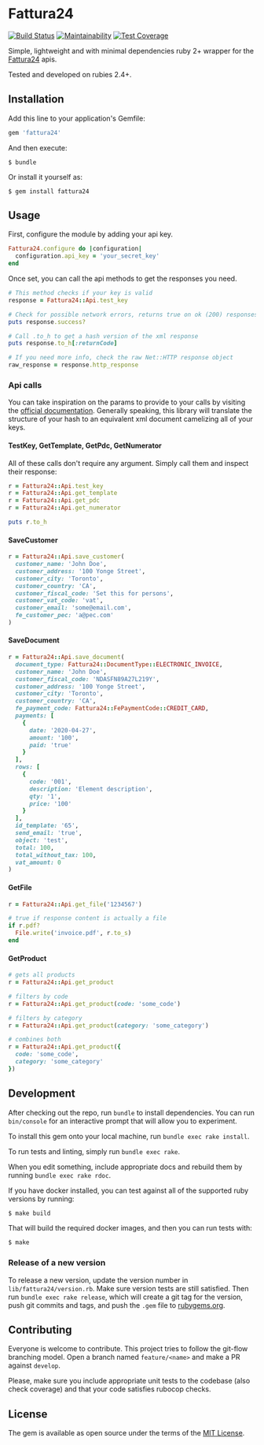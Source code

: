 # Fattura24

[![Build Status](https://travis-ci.org/snada/fattura24.svg?branch=master)](https://travis-ci.org/snada/fattura24)
[![Maintainability](https://api.codeclimate.com/v1/badges/8db0d6f2c8e567f09319/maintainability)](https://codeclimate.com/github/snada/fattura24/maintainability)
[![Test Coverage](https://api.codeclimate.com/v1/badges/8db0d6f2c8e567f09319/test_coverage)](https://codeclimate.com/github/snada/fattura24/test_coverage)

Simple, lightweight and with minimal dependencies ruby 2+ wrapper for the [Fattura24](https://www.fattura24.com/) apis.

Tested and developed on rubies 2.4+.

## Installation

Add this line to your application's Gemfile:

```ruby
gem 'fattura24'
```

And then execute:

    $ bundle

Or install it yourself as:

    $ gem install fattura24

## Usage

First, configure the module by adding your api key.

```ruby
Fattura24.configure do |configuration|
  configuration.api_key = 'your_secret_key'
end
```

Once set, you can call the api methods to get the responses you need.

```ruby
# This method checks if your key is valid
response = Fattura24::Api.test_key

# Check for possible network errors, returns true on ok (200) responses
puts response.success?

# Call .to_h to get a hash version of the xml response
puts response.to_h[:returnCode]

# If you need more info, check the raw Net::HTTP response object
raw_response = response.http_response
```

### Api calls

You can take inspiration on the params to provide to your calls by visiting the [official documentation](https://www.fattura24.com/api-documentazione/).
Generally speaking, this library will translate the structure of your hash to an equivalent xml document camelizing all of your keys.

#### TestKey, GetTemplate, GetPdc, GetNumerator

All of these calls don't require any argument. Simply call them and inspect their response:

```ruby
r = Fattura24::Api.test_key
r = Fattura24::Api.get_template
r = Fattura24::Api.get_pdc
r = Fattura24::Api.get_numerator

puts r.to_h
```

#### SaveCustomer

```ruby
r = Fattura24::Api.save_customer(
  customer_name: 'John Doe',
  customer_address: '100 Yonge Street',
  customer_city: 'Toronto',
  customer_country: 'CA',
  customer_fiscal_code: 'Set this for persons',
  customer_vat_code: 'vat',
  customer_email: 'some@email.com',
  fe_customer_pec: 'a@pec.com'
)
```

#### SaveDocument

```ruby
r = Fattura24::Api.save_document(
  document_type: Fattura24::DocumentType::ELECTRONIC_INVOICE,
  customer_name: 'John Doe',
  customer_fiscal_code: 'NDASFN89A27L219Y',
  customer_address: '100 Yonge Street',
  customer_city: 'Toronto',
  customer_country: 'CA',
  fe_payment_code: Fattura24::FePaymentCode::CREDIT_CARD,
  payments: [
    {
      date: '2020-04-27',
      amount: '100',
      paid: 'true'
    }
  ],
  rows: [
    {
      code: '001',
      description: 'Element description',
      qty: '1',
      price: '100'
    }
  ],
  id_template: '65',
  send_email: 'true',
  object: 'test',
  total: 100,
  total_without_tax: 100,
  vat_amount: 0
)
```

#### GetFile

```ruby
r = Fattura24::Api.get_file('1234567')

# true if response content is actually a file
if r.pdf?
  File.write('invoice.pdf', r.to_s)
end
```

#### GetProduct

```ruby
# gets all products
r = Fattura24::Api.get_product

# filters by code
r = Fattura24::Api.get_product(code: 'some_code')

# filters by category
r = Fattura24::Api.get_product(category: 'some_category')

# combines both
r = Fattura24::Api.get_product({
  code: 'some_code',
  category: 'some_category'
})
```

## Development

After checking out the repo, run `bundle` to install dependencies. You can run `bin/console` for an interactive prompt that will allow you to experiment.

To install this gem onto your local machine, run `bundle exec rake install`.

To run tests and linting, simply run `bundle exec rake`.

When you edit something, include appropriate docs and rebuild them by running `bundle exec rake rdoc`.

If you have docker installed, you can test against all of the supported ruby versions by running:

```bash
$ make build
```

That will build the required docker images, and then you can run tests with:

```bash
$ make
```

### Release of a new version

To release a new version, update the version number in `lib/fattura24/version.rb`. Make sure version tests are still satisfied.
Then run `bundle exec rake release`, which will create a git tag for the version, push git commits and tags, and push the `.gem` file to [rubygems.org](https://rubygems.org).

## Contributing

Everyone is welcome to contribute.
This project tries to follow the git-flow branching model. Open a branch named `feature/<name>` and make a PR against `develop`.

Please, make sure you include appropriate unit tests to the codebase (also check coverage) and that your code satisfies rubocop checks.

## License

The gem is available as open source under the terms of the [MIT License](https://opensource.org/licenses/MIT).
